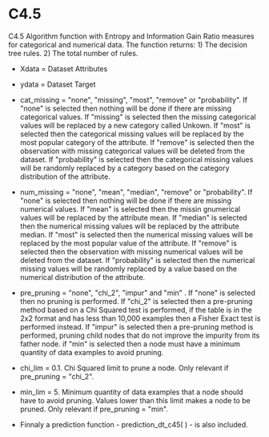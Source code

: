 # C4.5

C4.5 Algorithm function with Entropy and Information Gain Ratio measures for categorical and numerical data. The function returns: 1) The decision tree rules. 2) The total number of rules.

* Xdata = Dataset Attributes

* ydata = Dataset Target

* cat_missing = "none", "missing", "most", "remove" or "probability". If "none" is selected then nothing will be done if there are missing categorical values. If "missing" is selected then the missing categorical values will be replaced by a new category called Unkown. If "most" is selected then the categorical missing values will be replaced by the most popular category of the attribute. If "remove" is selected then the observation with missing categorical values will be deleted from the dataset. If "probability" is selected then the categorical missing values will be randomly replaced by a category based on the category distribution of the attribute.

* num_missing = "none", "mean", "median", "remove" or "probability". If "none" is selected then nothing will be done if there are missing numerical values. If "mean" is selected then the missin gnumerical values will be replaced by the attribute mean. If "median" is selected then the numerical missing values will be replaced by the attribute median. If "most" is selected then the numerical  missing values will be replaced by the most popular value of the attribute. If "remove" is selected then the observation with missing numerical values will be deleted from the dataset. If "probability" is selected then the numerical missing values will be randomly replaced by a value based on the numerical distribution of the attribute.

* pre_pruning = "none",  "chi_2", "impur" and "min" . If "none" is selected then no pruning is performed. If "chi_2" is selected then a pre-pruning method based on a Chi Squared test is performed, if the table is in the 2x2 format and has less than 10,000 examples then a Fisher Exact test is performed instead. If "impur" is selected then a pre-pruning method is performed, pruning child nodes that do not improve the impurity from its father node. if "min" is selected then a node must have a minimum quantity of data examples to avoid pruning.

* chi_lim = 0.1. Chi Squared limit to prune a node. Only relevant if pre_pruning = "chi_2".

* min_lim = 5. Minimum quantity of data examples that a node should have to avoid pruning. Values lower than this limit makes a node to be pruned. Only relevant if pre_pruning = "min".

* Finnaly a prediction function - prediction_dt_c45( ) - is also included.
